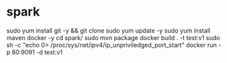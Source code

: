 # spark
sudo yum install git -y && git clone
sudo yum update -y
sudo yum install maven docker -y
cd spark/
sudo mvn package
docker build . -t test:v1
sudo sh -c "echo 0> /proc/sys/net/ipv4/ip_unpriviledged_port_start"
docker run -p 80:9091 -d test:v1
